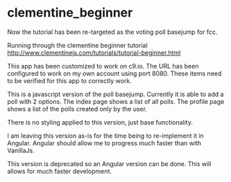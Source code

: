 # clementine_beginner
Now the tutorial has been re-targeted as the voting poll basejump for fcc.

Running through the clementine beginner tutorial
http://www.clementinejs.com/tutorials/tutorial-beginner.html

This app has been customized to work on c9.io. The URL has been configured to work on my own account using port 8080. These items need to be verified for this app to correctly work.

This is a javascript version of the poll basejump. Currently it is able to add a poll with 2 options. The index page shows a list of all polls.
The profile page shows a list of the polls created only by the user.

There is no styling applied to this version, just base functionality.

I am leaving this version as-is for the time being to re-implement it in Angular. Angular should allow me to progress much faster than with
VanillaJs.

This version is deprecated so an Angular version can be done. This will allows for much faster development.

